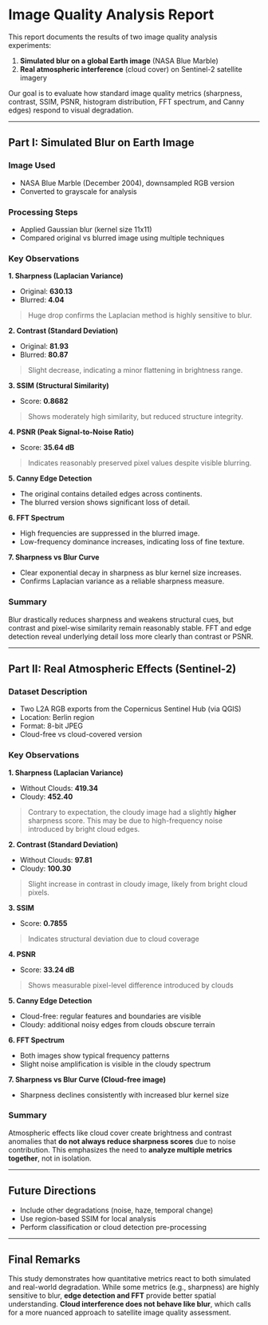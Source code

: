 #  Image Quality Analysis Report

This report documents the results of two image quality analysis experiments:

1. **Simulated blur on a global Earth image** (NASA Blue Marble)
2. **Real atmospheric interference** (cloud cover) on Sentinel-2 satellite imagery

Our goal is to evaluate how standard image quality metrics (sharpness, contrast, SSIM, PSNR, histogram distribution, FFT spectrum, and Canny edges) respond to visual degradation.

---

##  Part I: Simulated Blur on Earth Image

###  Image Used

* NASA Blue Marble (December 2004), downsampled RGB version
* Converted to grayscale for analysis

###  Processing Steps

* Applied Gaussian blur (kernel size 11x11)
* Compared original vs blurred image using multiple techniques

###  Key Observations

**1. Sharpness (Laplacian Variance)**

* Original: **630.13**
* Blurred: **4.04**

> Huge drop confirms the Laplacian method is highly sensitive to blur.

**2. Contrast (Standard Deviation)**

* Original: **81.93**
* Blurred: **80.87**

> Slight decrease, indicating a minor flattening in brightness range.

**3. SSIM (Structural Similarity)**

* Score: **0.8682**

> Shows moderately high similarity, but reduced structure integrity.

**4. PSNR (Peak Signal-to-Noise Ratio)**

* Score: **35.64 dB**

> Indicates reasonably preserved pixel values despite visible blurring.

**5. Canny Edge Detection**

* The original contains detailed edges across continents.
* The blurred version shows significant loss of detail.

**6. FFT Spectrum**

* High frequencies are suppressed in the blurred image.
* Low-frequency dominance increases, indicating loss of fine texture.

**7. Sharpness vs Blur Curve**

* Clear exponential decay in sharpness as blur kernel size increases.
* Confirms Laplacian variance as a reliable sharpness measure.

###  Summary

Blur drastically reduces sharpness and weakens structural cues, but contrast and pixel-wise similarity remain reasonably stable. FFT and edge detection reveal underlying detail loss more clearly than contrast or PSNR.

---

##  Part II: Real Atmospheric Effects (Sentinel-2)

###  Dataset Description

* Two L2A RGB exports from the Copernicus Sentinel Hub (via QGIS)
* Location: Berlin region
* Format: 8-bit JPEG
* Cloud-free vs cloud-covered version

###  Key Observations

**1. Sharpness (Laplacian Variance)**

* Without Clouds: **419.34**
* Cloudy: **452.40**

> Contrary to expectation, the cloudy image had a slightly **higher** sharpness score. This may be due to high-frequency noise introduced by bright cloud edges.

**2. Contrast (Standard Deviation)**

* Without Clouds: **97.81**
* Cloudy: **100.30**

> Slight increase in contrast in cloudy image, likely from bright cloud pixels.

**3. SSIM**

* Score: **0.7855**

> Indicates structural deviation due to cloud coverage

**4. PSNR**

* Score: **33.24 dB**

> Shows measurable pixel-level difference introduced by clouds

**5. Canny Edge Detection**

* Cloud-free: regular features and boundaries are visible
* Cloudy: additional noisy edges from clouds obscure terrain

**6. FFT Spectrum**

* Both images show typical frequency patterns
* Slight noise amplification is visible in the cloudy spectrum

**7. Sharpness vs Blur Curve (Cloud-free image)**

* Sharpness declines consistently with increased blur kernel size

###  Summary

Atmospheric effects like cloud cover create brightness and contrast anomalies that **do not always reduce sharpness scores** due to noise contribution. This emphasizes the need to **analyze multiple metrics together**, not in isolation.

---

##  Future Directions

* Include other degradations (noise, haze, temporal change)
* Use region-based SSIM for local analysis
* Perform classification or cloud detection pre-processing

---

##  Final Remarks

This study demonstrates how quantitative metrics react to both simulated and real-world degradation. While some metrics (e.g., sharpness) are highly sensitive to blur, **edge detection and FFT** provide better spatial understanding. **Cloud interference does not behave like blur**, which calls for a more nuanced approach to satellite image quality assessment.
